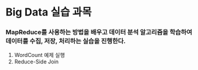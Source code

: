 # Big Data 실습 과목 
### MapReduce를 사용하는 방법을 배우고 데이터 분석 알고리즘을 학습하여 데이터를 수집, 저장, 처리하는 실습을 진행한다.

1. WordCount 예제 실행
2. Reduce-Side Join 
